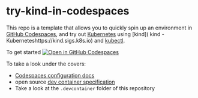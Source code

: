 # try-kind-in-codespaces

This repo is a template that allows you to quickly spin up an environment in [GitHub Codespaces](https://github.com/features/codespaces), and try out [Kubernetes](https://k8s.dev) using [kind](
kind - Kuberneteshttps://kind.sigs.k8s.io) and [kubectl](https://kubernetes.io/docs/reference/kubectl/).

To get started [![Open in GitHub Codespaces](https://github.com/codespaces/badge.svg)](https://github.com/codespaces/new?hide_repo_select=true&ref=main&repo=551578719)

To take a look under the covers:
 - [Codespaces configuration docs](https://docs.github.com/en/codespaces/setting-up-your-project-for-codespaces/introduction-to-dev-containers)
 - open source [dev container specification](https://docs.github.com/en/codespaces/setting-up-your-project-for-codespaces/introduction-to-dev-containers)
 - Take a look at the `.devcontainer` folder of this repository